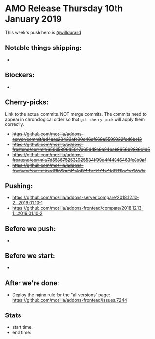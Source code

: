 # AMO Release Thursday 10th January 2019

This week's push hero is [@willdurand](https://github.com/willdurand/)

## Notable things shipping:

*

## Blockers:

*

## Cherry-picks:

Link to the actual commits, NOT merge commits. The commits need to appear
in chronological order so that `git cherry-pick` will apply them correctly.

* ~~https://github.com/mozilla/addons-server/commit/ad4aae20423afe00c46af868a5599022fcd6be13~~
* ~~https://github.com/mozilla/addons-frontend/commit/65005896d50e7a65dd8b9a24ba68656b2836c1d5~~
* ~~https://github.com/mozilla/addons-frontend/commit/7d5586752532925534ff99d4f44946463fc0b9af~~
* ~~https://github.com/mozilla/addons-frontend/commit/ce61b63a7d4c5d344b7b174e4b69115c4e756c1d~~

## Pushing:

* https://github.com/mozilla/addons-server/compare/2018.12.13-2...2019.01.10-1
* https://github.com/mozilla/addons-frontend/compare/2018.12.13-1...2019.01.10-2


## Before we push:

*

## Before we start:

*

## After we're done:

* Deploy the nginx rule for the "all versions" page: https://github.com/mozilla/addons-frontend/issues/7244

## Stats

* start time:
* end time:
